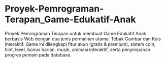 # Proyek-Pemrograman-Terapan_Game-Edukatif-Anak
Proyek Pemrograman Terapan untuk membuat Game Edukatif Anak berbasis Web dengan dua jenis permainan utama: Tebak Gambar dan Kuis Interaktif. Game ini dilengkapi fitur akun (gratis &amp; premium), sistem coin, hint, level, bonus harian, musik, animasi interaktif, serta penyimpanan progres pemain pada database.
